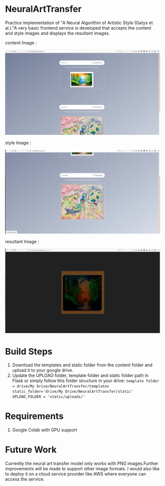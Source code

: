 # NeuralArtTransfer
Practice implementation of "A Neural Algorithm of Artistic Style (Gatys et al.)."A very basic frontend service is developed that accepts the content and style images and displays the resultant images.

content Image :

![Screenshot](./resultImages/contentImage.png)

style Image :

![Screenshot](./resultImages/styleImage.png)

resultant Image :

![Screenshot](./resultImages/resultantImage.png)


# Build Steps

1) Download the templates and static folder from the content folder and upload it to your google drive.
2) Update the UPLOAD folder, template folder and static folder path in Flask or simply follow this folder structure in your drive:
 `template folder = drive/My Drive/NeuralArtTransfer/templates`
 `static_folder='drive/My Drive/NeuralArtTransfer/static'`
 `UPLOAD_FOLDER = 'static/uploads/'`
 
# Requirements

1) Google Colab with GPU support
 
 # Future Work
 
 Currently the neural art transfer model only works with PNG images.Further improvements will be made to support other image formats. I would also like to deploy it on a cloud service provider like AWS where everyone can access the service.
 


